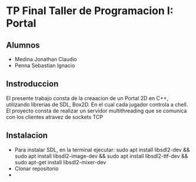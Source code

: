 # TP Final Taller de Programacion I: Portal

## Alumnos
* Medina Jonathan Claudio
* Penna Sebastian Ignacio

## Instroduccion
El presente trabajo consta de la creaacion de un Portal 2D en C++, utilizando librerias de SDL, Box2D. En el cual cada jugador controla a chell. El proyecto consta de  realizar un servidor multithreading que se comunica con los clientes atravez de sockets TCP
## Instalacion
* Para instalar SDL, en la terminal ejecutar: sudo apt install libsdl2-dev && sudo apt install libsdl2-image-dev && sudo apt install libsdl2-ttf-dev && sudo apt-get install libsdl2-mixer-dev  
* Clonar repositorio
* 
